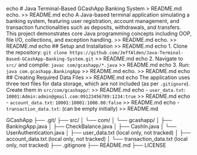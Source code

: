 echo # Java Terminal-Based GCashApp Banking System > README.md
echo. >> README.md
echo A Java-based terminal application simulating a banking system, featuring user registration, account management, and transaction functionalities such as deposits, withdrawals, and transfers. This project demonstrates core Java programming concepts including OOP, file I/O, collections, and exception handling. >> README.md
echo. >> README.md
echo ## Setup and Installation >> README.md
echo 1. Clone the repository: `git clone https://github.com/JeffAlden/Java-Terminal-Based-GCashApp-Banking-System.git` >> README.md
echo 2. Navigate to `src/` and compile: `javac com/gcashapp/*.java` >> README.md
echo 3. Run: `java com.gcashapp.BankingApp` >> README.md
echo. >> README.md
echo ## Creating Required Data Files >> README.md
echo The application uses three text files for data storage, which are not included (as per `.gitignore`). Create them in `src/com/gcashapp/`: >> README.md
echo - `user_data.txt`: `10001:Admin:admin@gmail.com:09123456789:1234:true` >> README.md
echo - `account_data.txt`: `10001:10001:1000.00:false` >> README.md
echo - `transaction_data.txt`: (can be empty initially) >> README.md

GCashApp
├── .git/
├── src/
│ └── com/
│ └── gcashapp/
│ ├── BankingApp.java
│ ├── CheckBalance.java
│ ├── CashIn.java
│ └── UserAuthentication.java
│ ├── user_data.txt (local only, not tracked)
│ ├── account_data.txt (local only, not tracked)
│ └── transaction_data.txt (local only, not tracked)
├── .gitignore
├── README.md
├── LICENSE
